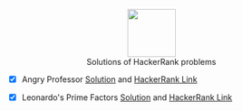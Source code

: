 <p align="center">
    <a href="https://www.hackerrank.com/eneskayiklik">
        <img height=85 src="https://d3keuzeb2crhkn.cloudfront.net/hackerrank/assets/styleguide/logo_wordmark-f5c5eb61ab0a154c3ed9eda24d0b9e31.svg">
    </a>
    <br>Solutions of HackerRank problems
</p>

- [x] Angry Professor  [Solution](https://github.com/Enes-Kayiklik/HackerRank-Solutions/blob/master/src/problemsolving/AngryProfessor.kt) and [HackerRank Link](https://www.hackerrank.com/challenges/angry-professor/problem)

- [x] Leonardo's Prime Factors  [Solution](https://github.com/Enes-Kayiklik/HackerRank-Solutions/blob/master/src/mathematics/LeonardsPrimeFactor.kt) and [HackerRank Link](https://www.hackerrank.com/challenges/leonardo-and-prime/problem)
